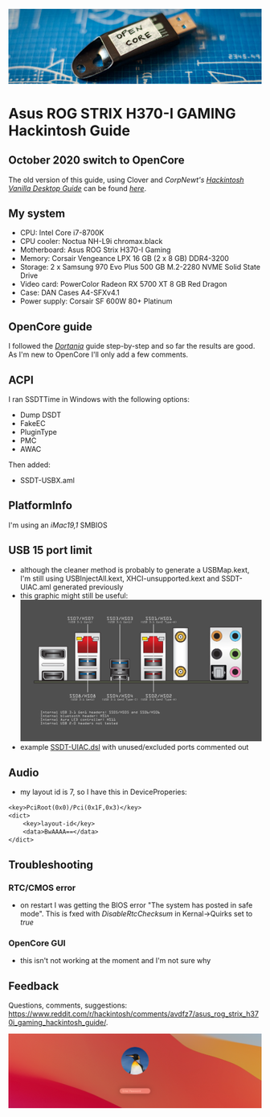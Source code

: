 ![Banner](https://raw.githubusercontent.com/Autocrit/Asus-ROG-STRIX-H370-I-GAMING-Hackintosh-Guide/master/images/banner4.jpg "Banner")

# Asus ROG STRIX H370-I GAMING Hackintosh Guide

## October 2020 switch to OpenCore
The old version of this guide, using Clover and *CorpNewt's [Hackintosh Vanilla Desktop Guide](https://hackintosh.gitbook.io/-r-hackintosh-vanilla-desktop-guide/)* can be found [*here*](README_OLD.md).

## My system
* CPU: Intel Core i7-8700K
* CPU cooler: Noctua NH-L9i chromax.black
* Motherboard: Asus ROG Strix H370-I Gaming
* Memory: Corsair Vengeance LPX 16 GB (2 x 8 GB) DDR4-3200
* Storage: 2 x Samsung 970 Evo Plus 500 GB M.2-2280 NVME Solid State Drive
* Video card: PowerColor Radeon RX 5700 XT 8 GB Red Dragon
* Case: DAN Cases A4-SFXv4.1
* Power supply: Corsair SF 600W 80+ Platinum

## OpenCore guide
I followed the [*Dortania*](https://dortania.github.io/OpenCore-Install-Guide/) guide step-by-step and so far the results are good. As I'm new to OpenCore I'll only add a few comments.

## ACPI
I ran SSDTTime in Windows with the following options:
- Dump DSDT
- FakeEC
- PluginType
- PMC
- AWAC

Then added:
- SSDT-USBX.aml

## PlatformInfo
I'm using an *iMac19,1* SMBIOS

## USB 15 port limit
- although the cleaner method is probably to generate a USBMap.kext, I'm still using USBInjectAll.kext, XHCI-unsupported.kext and SSDT-UIAC.aml generated previously
- this graphic might still be useful:
![Asus H370-I GAMING USB ports](https://raw.githubusercontent.com/Autocrit/Asus-ROG-STRIX-H370-I-GAMING-Hackintosh-Guide/master/images/asus-h370-i-gaming-usb-ports-2.png "Asus H370-I GAMING USB ports")
- example [SSDT-UIAC.dsl](https://github.com/Autocrit/Asus-ROG-STRIX-H370-I-GAMING-Hackintosh-Guide/blob/master/resources/SSDT-UIAC.dsl) with unused/excluded ports commented out

## Audio
- my layout id is 7, so I have this in DeviceProperies:
```
<key>PciRoot(0x0)/Pci(0x1F,0x3)</key>
<dict>
	<key>layout-id</key>
	<data>BwAAAA==</data>
</dict>
```

## Troubleshooting
### RTC/CMOS error
- on restart I was getting the BIOS error "The system has posted in safe mode". This is fxed with *DisableRtcChecksum* in Kernal->Quirks set to *true*

### OpenCore GUI
- this isn't not working at the moment and I'm not sure why

## Feedback
Questions, comments, suggestions: https://www.reddit.com/r/hackintosh/comments/avdfz7/asus_rog_strix_h370i_gaming_hackintosh_guide/.

![Big Sur](https://raw.githubusercontent.com/Autocrit/Asus-ROG-STRIX-H370-I-GAMING-Hackintosh-Guide/master/images/big_sur_banner.png "Big Sur")
